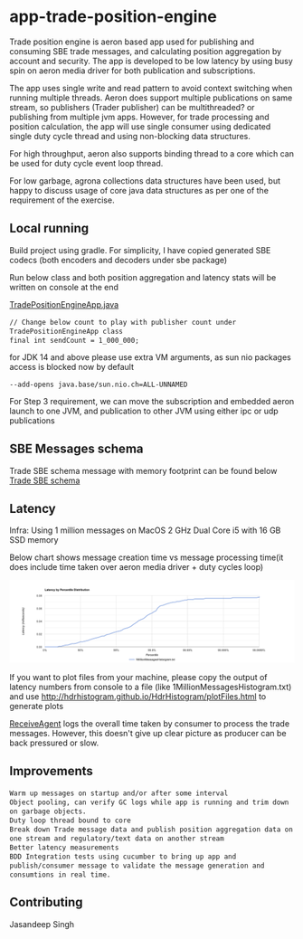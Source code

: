 # app-trade-position-engine

Trade position engine is aeron based app used for publishing and consuming SBE trade messages, and calculating position aggregation by account and security. 
The app is developed to be low latency by using busy spin on aeron media driver for both publication and subscriptions.

The app uses single write and read pattern to avoid context switching when running multiple threads. Aeron does support multiple publications on same stream, so publishers (Trader publisher) can be multithreaded? or publishing from multiple jvm apps.
However, for trade processing and position calculation, the app will use single consumer using dedicated single duty cycle thread and using non-blocking data structures.

For high throughput, aeron also supports binding thread to a core which can be used for duty cycle event loop thread.

For low garbage, agrona collections data structures have been used, but happy to discuss usage of core java data structures as per one of the requirement of the exercise.

## Local running

Build project using gradle. For simplicity, I have copied generated SBE codecs (both encoders and decoders under sbe package)

Run below class and both position aggregation and latency stats will be written on console at the end

[TradePositionEngineApp.java](src/main/java/com/bofa/equity/TradePositionEngineApp.java)

```
// Change below count to play with publisher count under TradePositionEngineApp class
final int sendCount = 1_000_000;
```

for JDK 14 and above please use extra VM arguments, as sun nio packages access is blocked now by default 
```
--add-opens java.base/sun.nio.ch=ALL-UNNAMED
```
For Step 3 requirement, we can move the subscription and embedded aeron launch to one JVM, and publication to other JVM using either ipc or udp publications

## SBE Messages schema

Trade SBE schema message with memory footprint can be found below
[Trade SBE schema](src/main/resources/messages.xml)

## Latency

Infra: Using 1 million messages on MacOS 2 GHz Dual Core i5 with 16 GB SSD memory

Below chart shows message creation time vs message processing time(it does include time taken over aeron media driver + duty cycles loop)

![](src/main/resources/Histogram.png)

If you want to plot files from your machine, please copy the output of latency numbers from console to a file (like 1MillionMessagesHistogram.txt) and use
http://hdrhistogram.github.io/HdrHistogram/plotFiles.html to generate plots

[ReceiveAgent](src/main/java/com/bofa/equity/agents/ReceiveAgent.java) logs the overall time taken by consumer to process the trade messages.
However, this doesn't give up clear picture as producer can be back pressured or slow.

## Improvements

```
Warm up messages on startup and/or after some interval
Object pooling, can verify GC logs while app is running and trim down on garbage objects. 
Duty loop thread bound to core
Break down Trade message data and publish position aggregation data on one stream and regulatory/text data on another stream
Better latency measurements
BDD Integration tests using cucumber to bring up app and publish/consumer message to validate the message generation and consumtions in real time.
```

## Contributing

Jasandeep Singh
